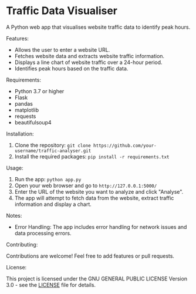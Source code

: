 # Traffic Data Visualiser
A Python web app that visualises website traffic data to identify peak hours.

Features:

*   Allows the user to enter a website URL.
*   Fetches website data and extracts website traffic information.
*   Displays a line chart of website traffic over a 24-hour period.
*   Identifies peak hours based on the traffic data.

Requirements:

*   Python 3.7 or higher
*   Flask
*   pandas
*   matplotlib
*   requests
*   beautifulsoup4

Installation:

1.  Clone the repository: `git clone https://github.com/your-username/traffic-analyser.git`
2.  Install the required packages: `pip install -r requirements.txt`

Usage:

1.  Run the app: `python app.py`
2.  Open your web browser and go to `http://127.0.0.1:5000/`
3.  Enter the URL of the website you want to analyze and click "Analyse".
4.  The app will attempt to fetch data from the website, extract traffic information and display a chart.

Notes:

*   Error Handling: The app includes error handling for network issues and data processing errors.
  
Contributing:

Contributions are welcome! Feel free to add features or pull requests.

License:

This project is licensed under the GNU GENERAL PUBLIC LICENSE Version 3.0 - see the [LICENSE](LICENSE) file for details.
